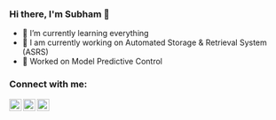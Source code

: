 ### Hi there, I'm Subham 👋



- 🌱 I’m currently learning everything 
- 🌱 I am currently working on Automated Storage & Retrieval System (ASRS)
- 🌱 Worked on Model Predictive Control
<!-- - ⚡ Fun fact: I love to play guitar -->

### Connect with me:
[<img align="left" alt="codeSTACKr | LinkedIn" width="22px" src="https://cdn.jsdelivr.net/npm/simple-icons@v3/icons/linkedin.svg" />][linkedin]
[<img align="left" alt="codeSTACKr | Twitter" width="22px" src="https://cdn.jsdelivr.net/npm/simple-icons@v3/icons/twitter.svg" />][twitter]
[<img align="left" alt="codeSTACKr | Instagram" width="22px" src="https://cdn.jsdelivr.net/npm/simple-icons@v3/icons/instagram.svg" />][instagram]


[twitter]: https://twitter.com/SubhamUpadhaya7
[instagram]: https://www.instagram.com/yaitsmesubh/
[linkedin]: https://linkedin.com/in/upadhayay
